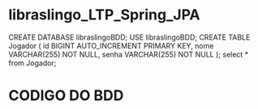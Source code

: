 # libraslingo_LTP_Spring_JPA

CREATE DATABASE libraslingoBDD;
USE libraslingoBDD;
CREATE TABLE Jogador (
    id BIGINT AUTO_INCREMENT PRIMARY KEY,
    nome VARCHAR(255) NOT NULL,
    senha VARCHAR(255) NOT NULL
);
select * from Jogador;


# CODIGO DO BDD